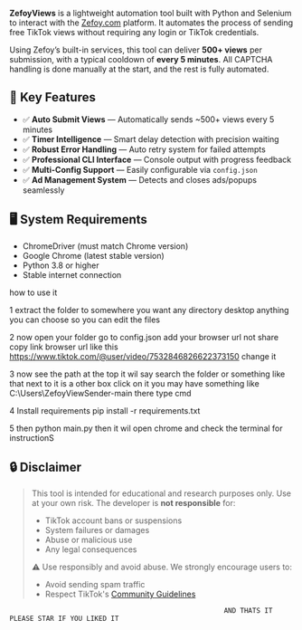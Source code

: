 **ZefoyViews** is a lightweight automation tool built with Python and Selenium to interact with the [Zefoy.com](https://zefoy.com) platform.
It automates the process of sending free TikTok views without requiring any login or TikTok credentials.

Using Zefoy’s built-in services, this tool can deliver **500+ views** per submission, with a typical cooldown of **every 5 minutes**. All CAPTCHA handling is done manually at the start, and the rest is fully automated.

## 🎯 Key Features
* ✅ **Auto Submit Views** — Automatically sends \~500+ views every 5 minutes
* ✅ **Timer Intelligence** — Smart delay detection with precision waiting
* ✅ **Robust Error Handling** — Auto retry system for failed attempts
* ✅ **Professional CLI Interface** — Console output with progress feedback
* ✅ **Multi-Config Support** — Easily configurable via `config.json`
* ✅ **Ad Management System** — Detects and closes ads/popups seamlessly

## 🖥️ System Requirements
* ChromeDriver (must match Chrome version)
* Google Chrome (latest stable version)
* Python 3.8 or higher
* Stable internet connection


how to use it

1 extract the folder to somewhere you want any directory desktop anything you can choose so you can edit the files

2 now open your folder go to config.json add your browser url not share copy link browser url like this https://www.tiktok.com/@user/video/7532846826622373150 change it

3 now see the path at the top it wil say search the folder or something like that next to it is a other box click on it you may have something like C:\Users\ZefoyViewSender-main there type cmd

4 Install requirements
    pip install -r requirements.txt 

5 then python main.py then it wil open chrome and check the terminal for instructionS


## 🔒 Disclaimer

> This tool is intended for educational and research purposes only.
> Use at your own risk. The developer is **not responsible** for:
>
> * TikTok account bans or suspensions
> * System failures or damages
> * Abuse or malicious use
> * Any legal consequences
>
> ⚠️ Use responsibly and avoid abuse. We strongly encourage users to:
>
> * Avoid sending spam traffic
> * Respect TikTok's [Community Guidelines](https://www.tiktok.com/community-guidelines)

                                                         AND THATS IT PLEASE STAR IF YOU LIKED IT 
